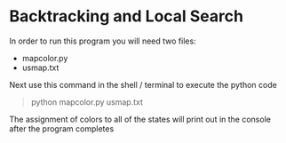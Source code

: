# Backtracking and Local Search

In order to run this program you will need two files:<br>
- mapcolor.py
- usmap.txt<br>

Next use this command in the shell / terminal to execute the python code<br>
> python mapcolor.py usmap.txt<br>

The assignment of colors to all of the states will print out in the console after the program completes

